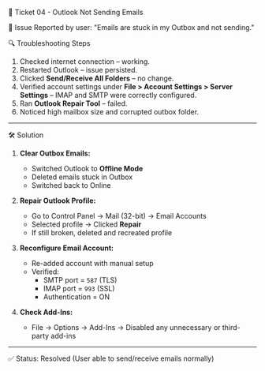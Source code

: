 📧 Ticket 04 - Outlook Not Sending Emails

📝 Issue Reported by user:
"Emails are stuck in my Outbox and not sending."

🔍 Troubleshooting Steps

1. Checked internet connection – working.
2. Restarted Outlook – issue persisted.
3. Clicked **Send/Receive All Folders** – no change.
4. Verified account settings under **File > Account Settings > Server Settings** – IMAP and SMTP were correctly configured.
5. Ran **Outlook Repair Tool** – failed.
6. Noticed high mailbox size and corrupted outbox folder.

---

🛠️ Solution 

1. **Clear Outbox Emails:**
   - Switched Outlook to **Offline Mode**
   - Deleted emails stuck in Outbox
   - Switched back to Online

2. **Repair Outlook Profile:**
   - Go to Control Panel → Mail (32-bit) → Email Accounts
   - Selected profile → Clicked **Repair**
   - If still broken, deleted and recreated profile

3. **Reconfigure Email Account:**
   - Re-added account with manual setup
   - Verified:
     - SMTP port = `587` (TLS)
     - IMAP port = `993` (SSL)
     - Authentication = ON

4. **Check Add-Ins:**
   - File → Options → Add-Ins → Disabled any unnecessary or third-party add-ins

---

✅ Status: Resolved (User able to send/receive emails normally)
